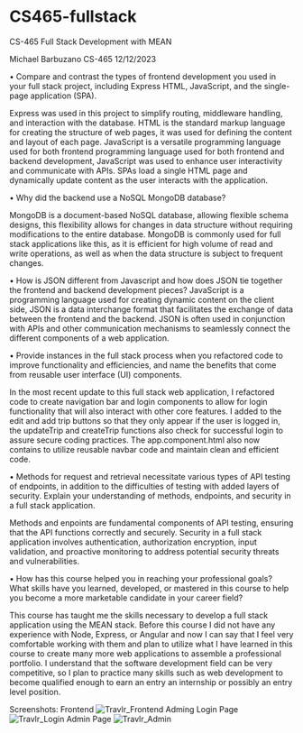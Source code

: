 # CS465-fullstack
CS-465 Full Stack Development with MEAN

Michael Barbuzano
CS-465
12/12/2023

•	Compare and contrast the types of frontend development you used in your full stack project, including Express HTML, JavaScript, and the single-page application (SPA).

Express was used in this project to simplify routing, middleware handling, and interaction with the database.  HTML is the standard markup language for creating the structure of web pages, it was used for defining the content and layout of each page.  JavaScript is a versatile programming language used for both frontend programming language used for both frontend and backend development, JavaScript was used to enhance user interactivity and communicate with APIs.  SPAs load a single HTML page and dynamically update content as the user interacts with the application.

•	Why did the backend use a NoSQL MongoDB database?

MongoDB is a document-based NoSQL database, allowing flexible schema designs, this flexibility allows for changes in data structure without requiring modifications to the entire database.  MongoDB is commonly used for full stack applications like this, as it is efficient for high volume of read and write operations, as well as when the data structure is subject to frequent changes.

•	How is JSON different from Javascript and how does JSON tie together the frontend and backend development pieces?
JavaScript is a programming language used for creating dynamic content on the client side, JSON is a data interchange format that facilitates the exchange of data between the frontend and the backend.  JSON is often used in conjunction with APIs and other communication mechanisms to seamlessly connect the different components of a web application.

•	Provide instances in the full stack process when you refactored code to improve functionality and efficiencies, and name the benefits that come from reusable user interface (UI) components.

In the most recent update to this full stack web application, I refactored code to create navigation bar and login components to allow for login functionality that will also interact with other core features.  I added to the edit and add trip buttons so that they only appear if the user is logged in, the updateTrip and createTrip functions also check for successful login to assure secure coding practices.  The app.component.html also now contains <app-navbar></app-navbar> to utilize reusable navbar code and maintain clean and efficient code. 

•	Methods for request and retrieval necessitate various types of API testing of endpoints, in addition to the difficulties of testing with added layers of security. Explain your understanding of methods, endpoints, and security in a full stack application.

Methods and enpoints are fundamental components of API testing, ensuring that the API functions correctly and securely.  Security in a full stack application involves authentication, authorization encryption, input validation, and proactive monitoring to address potential security threats and vulnerabilities.

•	How has this course helped you in reaching your professional goals? What skills have you learned, developed, or mastered in this course to help you become a more marketable candidate in your career field?

This course has taught me the skills necessary to develop a full stack application using the MEAN stack.  Before this course I did not have any experience with Node, Express, or Angular and now I can say that I feel very comfortable working with them and plan to utilize what I have learned in this course to create many more web applications to assemble a professional portfolio. I understand that the software development field can be very competitive, so I plan to practice many skills such as web development to become qualified enough to earn an entry an internship or possibly an entry level position.

Screenshots:
Frontend
![Travlr_Frontend](https://github.com/MichaelBarbuzano/CS465-fullstack/assets/148410804/2ef708a8-f1c4-4742-9bfe-b31ad2713881)
Adming Login Page
![Travlr_Login](https://github.com/MichaelBarbuzano/CS465-fullstack/assets/148410804/347f895d-7288-47da-9d88-823cbcb09ba7)
Admin Page
![Travlr_Admin](https://github.com/MichaelBarbuzano/CS465-fullstack/assets/148410804/6c73e15f-520f-4d08-8964-2bacf22f9ad7)






